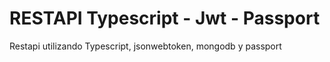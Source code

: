 # RESTAPI Typescript - Jwt - Passport

Restapi utilizando Typescript, jsonwebtoken, mongodb y passport
